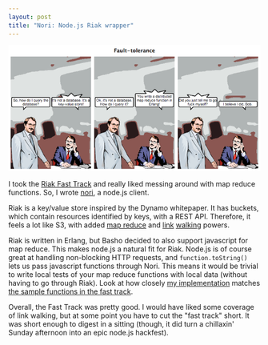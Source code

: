 ```yaml
--- 
layout: post
title: "Nori: Node.js Riak wrapper"
---
```

<a href="http://blog.basho.com/2010/04/14/practical-map-reduce:-forwarding-and-collecting/"><img src="/images/2010/05/fault-tolerance.png" class="floater" alt="Map Reduce?" /></a>

I took the [Riak Fast Track](https://wiki.basho.com/display/RIAK/The+Riak+Fast+Track) and really liked messing around with map reduce functions.  So, I wrote [nori](http://github.com/technoweenie/nori), a node.js client.

Riak is a key/value store inspired by the Dynamo whitepaper.  It has buckets, which contain resources identified by keys, with a REST API.  Therefore, it feels a lot like S3, with added [map reduce](http://blog.basho.com/2010/04/14/practical-map-reduce:-forwarding-and-collecting/) and [link](http://blog.basho.com/2010/03/25/schema-design-in-riak---relationships/) [walking](http://blog.basho.com/2010/02/24/link-walking-by-example/) powers.  

Riak is written in Erlang, but Basho decided to also support javascript for map reduce.  This makes node.js a natural fit for Riak.  Node.js is of course great at handling non-blocking HTTP requests, and `function.toString()` lets us pass javascript functions through Nori.  This means it would be trivial to write local tests of your map reduce functions with local data (without having to go through Riak).  Look at how closely [my implementation](http://github.com/technoweenie/nori/blob/master/examples/fast-track/mapred.js#L6-19) matches [the sample functions in the fast track](https://wiki.basho.com/display/RIAK/Loading+Data+and+Running+MapReduce+Queries).

Overall, the Fast Track was pretty good.  I would have liked some coverage of link walking, but at some point you have to cut the "fast track" short.  It was short enough to digest in a sitting (though, it did turn a chillaxin' Sunday afternoon into an epic node.js hackfest).  
